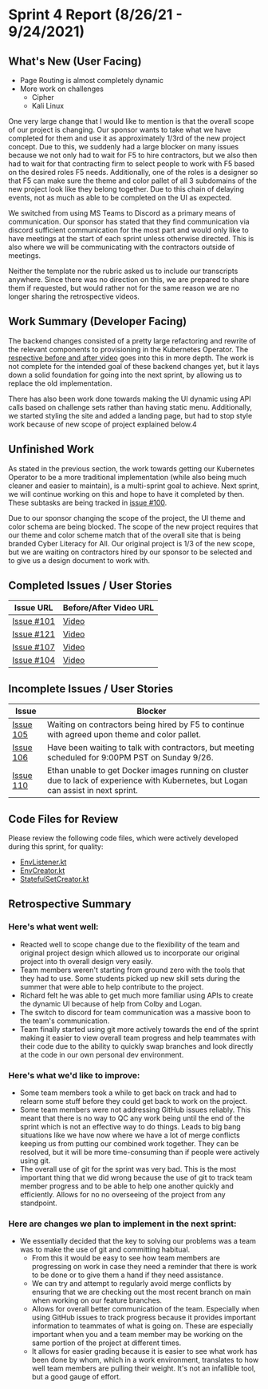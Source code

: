 # Sprint 4 Report (8/26/21 - 9/24/2021)

## What's New (User Facing)
* Page Routing is almost completely dynamic
* More work on challenges
  * Cipher
  * Kali Linux

One very large change that I would like to mention is that the overall scope of our project is changing.
Our sponsor wants to take what we have completed for them and use it as approximately 1/3rd of the new project concept.
Due to this, we suddenly had a large blocker on many issues because we not only had to wait for F5 to hire contractors,
but we also then had to wait for that contracting firm to select people to work with F5 based on the desired roles F5
needs. Additionally, one of the roles is a designer so that F5 can make sure the theme and color pallet of all 3
subdomains of the new project look like they belong together. Due to this chain of delaying events, not as much as able
to be completed on the UI as expected.

We switched from using MS Teams to Discord as a primary means of communication. Our sponsor has stated that they find
communication via discord sufficient communication for the most part and would only like to have meetings at the start
of each sprint unless otherwise directed. This is also where we will be communicating with the contractors outside of
meetings.

Neither the template nor the rubric asked us to include our transcripts anywhere. Since there was no direction on this,
we are prepared to share them if requested, but would rather not for the same reason we are no longer sharing the
retrospective videos.

## Work Summary (Developer Facing)
The backend changes consisted of a pretty large refactoring and rewrite of the relevant components to provisioning in
the Kubernetes Operator. The [respective before and after video](https://www.youtube.com/watch?v=_wIl-tk9EAM) goes into
this in more depth. The work is not complete for the intended goal of these backend changes yet, but it lays down a solid
foundation for going into the next sprint, by allowing us to replace the old implementation.

There has also been work done towards making the UI dynamic using API calls based on challenge sets rather than having
static menu. Additionally, we started styling the site and added a landing page, but had to stop style work because of
new scope of project explained below.4

## Unfinished Work
As stated in the previous section, the work towards getting our Kubernetes Operator to be a more traditional
implementation (while also being much cleaner and easier to maintain), is a multi-sprint goal to achieve.
Next sprint, we will continue working on this and hope to have it completed by then. These subtasks are
being tracked in [issue #100](https://github.com/acasi-ctf/ctf/issues/100).

Due to our sponsor changing the scope of the project, the UI theme and color schema are being blocked. The scope of the
new project requires that our theme and color scheme match that of the overall site that is being branded Cyber Literacy
for All. Our original project is 1/3 of the new scope, but we are waiting on contractors hired by our sponsor to be
selected and to give us a design document to work with.

## Completed Issues / User Stories
|Issue URL | Before/After Video URL|
|----------|-----------------------|
|[Issue #101](https://github.com/acasi-ctf/ctf/issues/101) | [Video](https://www.youtube.com/watch?v=_wIl-tk9EAM)|
|[Issue #121](https://github.com/acasi-ctf/ctf/issues/121) | [Video](https://www.youtube.com/watch?v=FOuDwQRuFCQ)|
|[Issue #107](https://github.com/acasi-ctf/ctf/issues/107) | [Video](https://www.youtube.com/watch?v=Be2aLsa0dB8)|
|[Issue #104](https://github.com/acasi-ctf/ctf/issues/104) | [Video](https://www.youtube.com/watch?v=hg7XCsO3LI4)|



## Incomplete Issues / User Stories
|Issue | Blocker|
|------|-----------------------------------------------------------------------|
|[Issue 105](https://github.com/acasi-ctf/ctf/issues/105) | Waiting on contractors being hired by F5 to continue with agreed upon theme and color pallet.|
|[Issue 106](https://github.com/acasi-ctf/ctf/issues/106) | Have been waiting to talk with contractors, but meeting scheduled for 9:00PM PST on Sunday 9/26.|
|[Issue 110](https://github.com/acasi-ctf/ctf/issues/110) | Ethan unable to get Docker images running on cluster due to lack of experience with Kubernetes, but Logan can assist in next sprint.|

## Code Files for Review
Please review the following code files, which were actively developed during this sprint, for quality:
* [EnvListener.kt](https://github.com/acasi-ctf/ctf/blob/main/operator/src/main/kotlin/org/acasictf/ctf/operator/provisioner/kubernetes/EnvListener.kt)
* [EnvCreator.kt](https://github.com/acasi-ctf/ctf/blob/main/operator/src/main/kotlin/org/acasictf/ctf/operator/provisioner/kubernetes/creator/EnvCreator.kt)
* [StatefulSetCreator.kt](https://github.com/acasi-ctf/ctf/blob/main/operator/src/main/kotlin/org/acasictf/ctf/operator/provisioner/kubernetes/creator/StatefulSetCreator.kt)

## Retrospective Summary
### Here's what went well:
* Reacted well to scope change due to the flexibility of the team and original project design which allowed us to
  incorporate our original project into th overall design very easily.
* Team members weren't starting from ground zero with the tools that they had to use. Some students picked up new skill
  sets during the summer that were able to help contribute to the project.
* Richard felt he was able to get much more familiar using APIs to create the dynamic UI because of help from Colby and
  Logan.
* The switch to discord for team communication was a massive boon to the team's communication.
* Team finally started using git more actively towards the end of the sprint making it easier to view overall team
  progress and help teammates with their code due to the ability to quickly swap branches and look directly at the code
  in our own personal dev environment.

### Here's what we'd like to improve:
* Some team members took a while to get back on track and had to relearn some stuff before they could get back to work
  on the project.
* Some team members were not addressing GitHub issues reliably. This meant that there is no way to QC any work being
  until the end of the sprint which is not an effective way to do things. Leads to big bang situations like we have now
  where we have a lot of merge conflicts keeping us from putting our combined work together. They can be resolved, but
  it will be more time-consuming than if people were actively using git.
* The overall use of git for the sprint was very bad. This is the most important thing that we did wrong because the use
  of git to track team member progress and to be able to help one another quickly and efficiently. Allows for no
  no overseeing of the project from any standpoint.
  
### Here are changes we plan to implement in the next sprint:
* We essentially decided that the key to solving our problems was a team was to make the use of git and committing
  habitual.
  * From this it would be easy to see how team members are progressing on work in case they need a reminder that
    there is work to be done or to give them a hand if they need assistance.
  * We can try and attempt to regularly avoid merge conflicts by ensuring that we are checking out the most recent
    branch on main when working on our feature branches.
  * Allows for overall better communication of the team. Especially when using GitHub issues to track progress because
    it provides important information to teammates of what is going on. These are especially important when you and a
    team member may be working on the same portion of the project at different times.
  * It allows for easier grading because it is easier to see what work has been done by whom, which in a work
    environment, translates to how well team members are pulling their weight. It's not an infallible tool, but a good
    gauge of effort.
